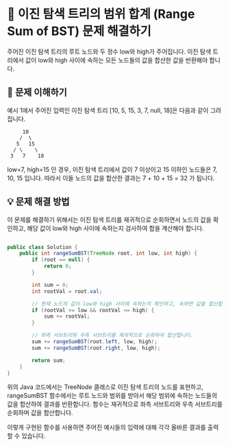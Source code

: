 # 🚀 이진 탐색 트리의 범위 합계 (Range Sum of BST) 문제 해결하기 

주어진 이진 탐색 트리의 루트 노드와 두 정수 low와 high가 주어집니다. 이진 탐색 트리에서 값이 low와 high 사이에 속하는 모든 노드들의 값을 합산한 값을 반환해야 합니다.

## 📝 문제 이해하기 

예시 1에서 주어진 입력인 이진 탐색 트리 [10, 5, 15, 3, 7, null, 18]은 다음과 같이 그려집니다.

```
     10
    /  \
   5   15
  / \    \
 3   7    18
```

low=7, high=15 인 경우, 이진 탐색 트리에서 값이 7 이상이고 15 이하인 노드들은 7, 10, 15 입니다. 따라서 이들 노드의 값을 합산한 결과는 7 + 10 + 15 = 32 가 됩니다.

## 💡 문제 해결 방법 

이 문제를 해결하기 위해서는 이진 탐색 트리를 재귀적으로 순회하면서 노드의 값을 확인하고, 해당 값이 low와 high 사이에 속하는지 검사하여 합을 계산해야 합니다.


```java

public class Solution {
    public int rangeSumBST(TreeNode root, int low, int high) {
        if (root == null) {
            return 0;
        }

        int sum = 0;
        int rootVal = root.val;

        // 현재 노드의 값이 low와 high 사이에 속하는지 확인하고, 속하면 값을 합산합니다.
        if (rootVal >= low && rootVal <= high) {
            sum += rootVal;
        }

        // 좌측 서브트리와 우측 서브트리를 재귀적으로 순회하여 합산합니다.
        sum += rangeSumBST(root.left, low, high);
        sum += rangeSumBST(root.right, low, high);

        return sum;
    }
}
```

위의 Java 코드에서는 TreeNode 클래스로 이진 탐색 트리의 노드를 표현하고, rangeSumBST 함수에서는 루트 노드와 범위를 받아서 해당 범위에 속하는 노드들의 값을 합산하여 결과를 반환합니다. 함수는 재귀적으로 좌측 서브트리와 우측 서브트리를 순회하며 값을 합산합니다.

이렇게 구현된 함수를 사용하면 주어진 예시들의 입력에 대해 각각 올바른 결과를 출력할 수 있습니다.
